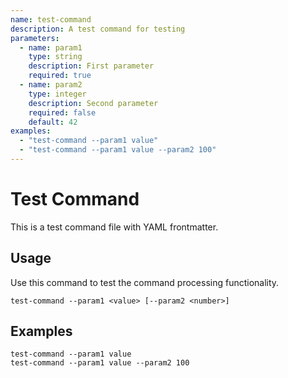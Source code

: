 ```yaml
---
name: test-command
description: A test command for testing
parameters:
  - name: param1
    type: string
    description: First parameter
    required: true
  - name: param2
    type: integer
    description: Second parameter
    required: false
    default: 42
examples:
  - "test-command --param1 value"
  - "test-command --param1 value --param2 100"
---
```


# Test Command

This is a test command file with YAML frontmatter.

## Usage

Use this command to test the command processing functionality.

```
test-command --param1 <value> [--param2 <number>]
```

## Examples

```
test-command --param1 value
test-command --param1 value --param2 100